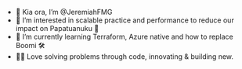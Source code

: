 - 👋 Kia ora, I’m @JeremiahFMG
- 👀 I’m interested in scalable practice and performance to reduce our impact on Papatuanuku 🌿
- 🌱 I’m currently learning Terraform, Azure native and how to replace Boomi 🛠
- 👨‍💻 Love solving problems through code, innovating & building new.

<!---
JeremiahFMG/JeremiahFMG is a ✨ special ✨ repository because its `README.md` (this file) appears on your GitHub profile.
You can click the Preview link to take a look at your changes.
--->
